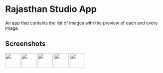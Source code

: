 # Rajasthan Studio App

An app that contains the list of images with the preview of each and every image.

## Screenshots

<img src="https://user-images.githubusercontent.com/79354923/122648453-044d7380-d147-11eb-9240-92190ca26960.png" width="48">
<img src="https://user-images.githubusercontent.com/79354923/122648473-14655300-d147-11eb-9943-4ee06a72a120.png" width="48">
<img src="https://user-images.githubusercontent.com/79354923/122648492-2e9f3100-d147-11eb-8c91-ebf0adee4a9a.png" width="48">
<img src="https://user-images.githubusercontent.com/79354923/122648508-3a8af300-d147-11eb-97bb-c35ac855c804.png" width="48">
<img src="https://user-images.githubusercontent.com/79354923/122648517-41196a80-d147-11eb-883a-bd7200f33367.png" width="48">

